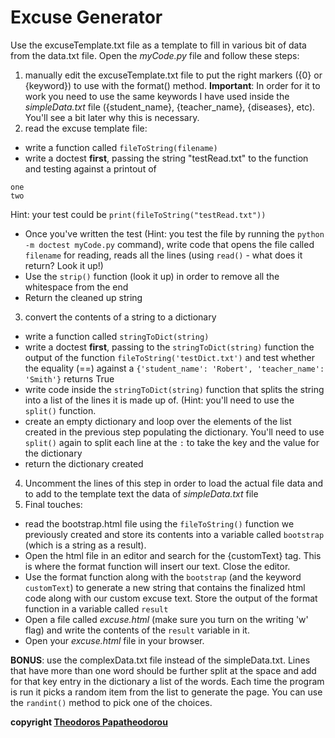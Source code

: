 # Excuse Generator

Use the excuseTemplate.txt file as a template to fill in various bit of data from the data.txt file. Open the *myCode.py* file and follow these steps:

1. manually edit the excuseTemplate.txt file to put the right markers ({0} or {keyword}) to use with the format() method. **Important**: In order for it to work you need to use the same keywords I have used inside the *simpleData.txt* file ({student_name}, {teacher_name}, {diseases}, etc). You'll see a bit later why this is necessary.
2. read the excuse template file:
  * write a function called `fileToString(filename)`
  * write a doctest **first**, passing the string "testRead.txt" to the function and testing against a printout of
  ```
  one
  two
  ```
  Hint: your test could be `print(fileToString("testRead.txt"))`
  * Once you've written the test  (Hint: you test the file by running the `python -m doctest myCode.py` command), write code that opens the file called `filename` for reading, reads all the lines (using `read()` - what does it return? Look it up!)
  * Use the `strip()` function (look it up) in order to remove all the whitespace from the end
  * Return the cleaned up string
3. convert the contents of a string to a dictionary
  * write a function called `stringToDict(string)`
  * write a doctest **first**, passing to the `stringToDict(string)` function the output of the function `fileToString('testDict.txt')` and test whether the equality (==) against a `{'student_name': 'Robert', 'teacher_name': 'Smith'}` returns True
  * write code inside the `stringToDict(string)` function that splits the string into a list of the lines it is made up of. (Hint: you'll need to use the `split()` function.
  * create an empty dictionary and loop over the elements of the list created in the previous step populating the dictionary. You'll need to use `split()` again to split each line at the `:` to take the key and the value for the dictionary
  * return the dictionary created
4. Uncomment the lines of this step in order to load the actual file data and to add to the template text the data of *simpleData.txt* file
5. Final touches:
  * read the bootstrap.html file using the `fileToString()` function we previously created and store its contents into a variable called `bootstrap` (which is a string as a result).
  * Open the html file in an editor and search for the {customText} tag. This is where the format function will insert our text. Close the editor.
  * Use the format function along with the `bootstrap` (and the keyword `customText`) to generate a new string that contains the finalized html code along with our custom excuse text. Store the output of the format function in a variable called `result`
  * Open a file called *excuse.html* (make sure you turn on the writing 'w' flag) and write the contents of the `result` variable in it.
  * Open your *excuse.html* file in your browser.

**BONUS**: use the complexData.txt file instead of the simpleData.txt. Lines that have more than one word should be further split at the space and add for that key entry in the dictionary a list of the words. Each time the program is run it picks a random item from the list to generate the page. You can use the `randint()` method to pick one of the choices.

**copyright [Theodoros Papatheodorou](contact@artech.cc)**
